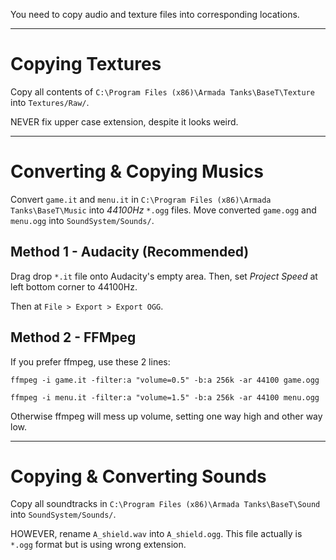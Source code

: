 You need to copy audio and texture files into corresponding locations.

---

# Copying Textures

Copy all contents of `C:\Program Files (x86)\Armada Tanks\BaseT\Texture` into `Textures/Raw/`.

NEVER fix upper case extension, despite it looks weird.


---

# Converting & Copying Musics

Convert `game.it` and `menu.it` in `C:\Program Files (x86)\Armada Tanks\BaseT\Music` into *44100Hz* `*.ogg` files.
Move converted `game.ogg` and `menu.ogg` into `SoundSystem/Sounds/`.


## Method 1 - Audacity (Recommended)

Drag drop `*.it` file onto Audacity's empty area. Then, set *Project Speed* at left bottom corner to 44100Hz.

Then at `File > Export > Export OGG`.


## Method 2 - FFMpeg

If you prefer ffmpeg, use these 2 lines:

```
ffmpeg -i game.it -filter:a "volume=0.5" -b:a 256k -ar 44100 game.ogg
```

```
ffmpeg -i menu.it -filter:a "volume=1.5" -b:a 256k -ar 44100 menu.ogg
```

Otherwise ffmpeg will mess up volume, setting one way high and other way low.


---


# Copying & Converting Sounds

Copy all soundtracks in `C:\Program Files (x86)\Armada Tanks\BaseT\Sound` into `SoundSystem/Sounds/`.

HOWEVER, rename `A_shield.wav` into `A_shield.ogg`.
This file actually is `*.ogg` format but is using wrong extension.
